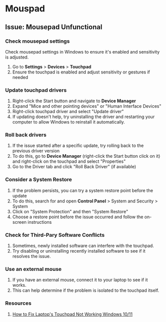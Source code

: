 # Mouspad

## Issue: Mousepad Unfunctional

### Check mousepad settings 
Check mousepad settings in Windows to ensure it's enabled and sensitivity is adjusted.
1. Go to **Settings** > **Devices** > **Touchpad**
2. Ensure the touchpad is enabled and adjust sensitivity or gestures if needed

### Update touchpad drivers 
1. Right-click the Start button and navigate to **Device Manager**
2. Expand "Mice and other pointing devices" or "Human Interface Devices"
3. Right-click touchpad driver and select "Update driver"
4. If updating doesn't help, try uninstalling the driver and restarting your computer to allow Windows to reinstall it automatically. 

### Roll back drivers
1. If the issue started after a specific update, try rolling back to the previous driver version
2. To do this, go to **Device Manager** (right-click the Start button click on it) and right-click on the touchpad and select "Properties"
3. Go to the Driver tab and click "Roll Back Driver" (if available)

### Consider a System Restore 
1. If the problem persists, you can try a system restore point before the update
2. To do this, search for and open **Control Panel** > System and Security > System
3. Click on "System Protection" and then "System Restore"
4. Choose a restore point before the issue occurred and follow the on-screen instructions

### Check for Third-Pary Software Conflicts 
1. Sometimes, newly installed software can interfere with the touchpad.
2. Try disabling or uninstalling recently installed software to see if it resolves the issue.

### Use an external mouse 
1. If you have an external mouse, connect it to your laptop to see if it works.
2. This can help determine if the problem is isolated to the touchpad itself.

### Resources
1. [How to Fix Laptop's Touchpad Not Working Windows 10/11](https://youtu.be/jA4WmVv-p78?si=oxQ8sX8MvyT4C_fC)
